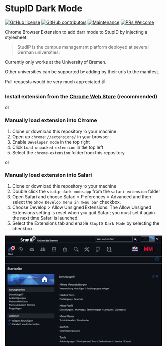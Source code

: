 # StupID Dark Mode

[![GitHub license](https://img.shields.io/github/license/Naereen/StrapDown.js.svg)](https://github.com/JoHoop/studip-dark-mode/blob/master/LICENSE)
[![GitHub contributors](https://img.shields.io/github/contributors/JoHoop/studip-dark-mode.svg)](https://github.com/JoHoop/studip-dark-mode/graphs/contributors/)
[![Maintenance](https://img.shields.io/badge/Maintained%3F-yes-green.svg)](https://github.com/JoHoop/studip-dark-mode/graphs/commit-activity)
[![PRs Welcome](https://img.shields.io/badge/PRs-welcome-brightgreen.svg?style=flat)](http://makeapullrequest.com)

Chrome Browser Extension to add dark mode to StupID by injecting a stylesheet.

> StudIP is the campus management platform deployed at several German universities.

Currently only works at the University of Bremen.

Other universities can be supported by adding by their urls to the manifest.

Pull requests would be very much appreciated ✌️

### Install extension from the [Chrome Web Store](https://chrome.google.com/webstore/detail/studip-dark-mode/fagenjpogifjohbjmdlomhkpbipkmeel) (recommended)

or

### Manually load extension into Chrome

1. Clone or download this repository to your machine
2. Open up `chrome://extensions/` in your browser
3. Enable `Developer mode` in the top right
4. Click `Load unpacked extension` in the top left
5. Select the `chrome-extension` folder from this repository

or

### Manually load extension into Safari

1. Clone or download this repository to your machine
2. Double click the `studip-dark-mode.app` from the `safari-extension` folder
3. Open Safari and choose Safari > Preferences > Advanced and then select the `Show Develop menu in menu bar` checkbox.
4. Choose Develop > Allow Unsigned Extensions. The Allow Unsigned Extensions setting is reset when you quit Safari; you must set it again the next time Safari is launched.
5. Select the Extensions tab and enable `StupID Dark Mode` by selecting the checkbox.

![Screenshot](/demo.png)

